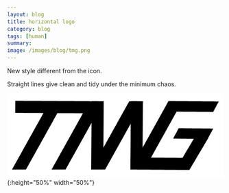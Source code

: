 ```yaml
---
layout: blog
title: horizontal logo
category: blog
tags: [human]  
summary: 
image: /images/blog/tmg.png
---
```



New style different from the icon.

Straight lines give clean and tidy under the minimum chaos.

![Alt text](/images/blog/tmg.png){:height="50%" width="50%"}